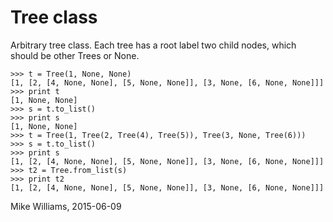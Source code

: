 # Tree class

Arbitrary tree class. Each tree has a root label two child nodes, which
should be other Trees or None.

```
>>> t = Tree(1, None, None)
[1, [2, [4, None, None], [5, None, None]], [3, None, [6, None, None]]]
>>> print t
[1, None, None]
>>> s = t.to_list()
>>> print s
[1, None, None]
>>> t = Tree(1, Tree(2, Tree(4), Tree(5)), Tree(3, None, Tree(6)))
>>> s = t.to_list()
>>> print s
[1, [2, [4, None, None], [5, None, None]], [3, None, [6, None, None]]]
>>> t2 = Tree.from_list(s)
>>> print t2
[1, [2, [4, None, None], [5, None, None]], [3, None, [6, None, None]]]
```

Mike Williams, 2015-06-09
